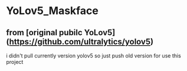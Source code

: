 # YoLov5_Maskface


## from [original pubilc YoLov5] (https://github.com/ultralytics/yolov5) 

i didn't pull currently version yolov5 so just push old version for use this project 




